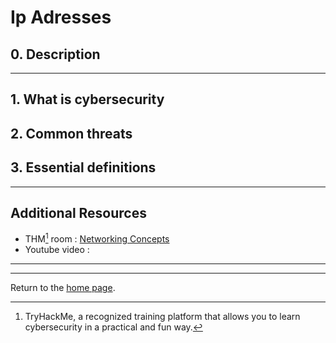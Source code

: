 <h1> Ip Adresses </h1>
<h2 >  0. Description </h2>

---

<h2 >  1. What is cybersecurity </h2>
<h2 >  2. Common threats </h2>
<h2 >  3. Essential definitions </h2>



---

<h2 >  Additional Resources </h2>

- THM[^1] room : [Networking Concepts](https://tryhackme.com/room/networkingconcepts)
- Youtube video : 

---

[^1]: TryHackMe, a recognized training platform that allows you to learn cybersecurity in a practical and fun way.

---

Return to the [home page](https://github.com/V1ltrr/Student-Cybersecurity-Roadmap/blob/main/README.md).
